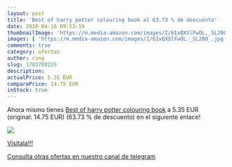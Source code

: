 ```yaml
---
layout: post
title: 'Best of harry potter colouring book al 63.73 % de descuento'
date: 2020-04-16 09:53:19
thumbnailImage: 'https://m.media-amazon.com/images/I/61xQXSlFwOL._SL200_.jpg'
images: [ 'https://m.media-amazon.com/images/I/61xQXSlFwOL._SL200_.jpg' ]
comments: true
category: ofertas
author: ring
slug: 1783708255
description:
actualPrice: 5.35 EUR
comparePrice: 14.75 EUR
inStock: true
---
```


Ahora mismo tienes [Best of harry potter colouring book](https://www.amazon.com/dp/1783708255/?tag=redken08-20) a 5.35 EUR (original: 14.75 EUR) (63.73 %  de descuento) en el siguiente enlace!

[![](https://m.media-amazon.com/images/I/61xQXSlFwOL._SL200_.jpg)](https://www.amazon.com/dp/1783708255/?tag=redken08-20)

[Visítala!!!](https://www.amazon.com/dp/1783708255/?tag=redken08-20)

[Consulta otras ofertas en nuestro canal de telegram](https://t.me/s/ofertas25)
